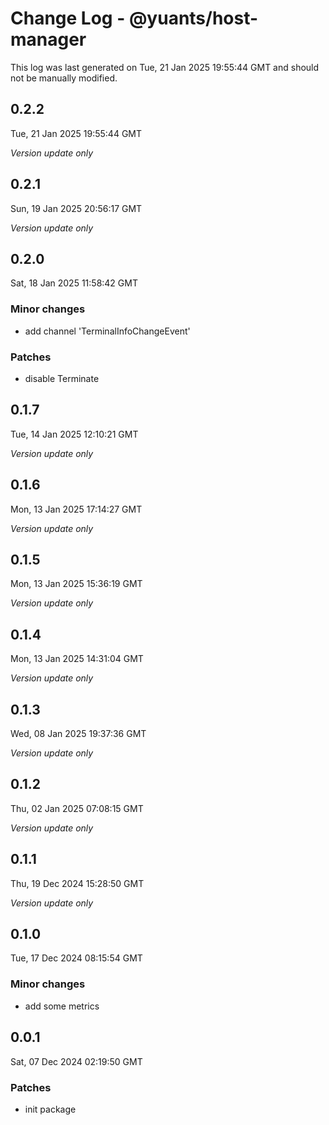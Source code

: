 # Change Log - @yuants/host-manager

This log was last generated on Tue, 21 Jan 2025 19:55:44 GMT and should not be manually modified.

## 0.2.2
Tue, 21 Jan 2025 19:55:44 GMT

_Version update only_

## 0.2.1
Sun, 19 Jan 2025 20:56:17 GMT

_Version update only_

## 0.2.0
Sat, 18 Jan 2025 11:58:42 GMT

### Minor changes

- add channel 'TerminalInfoChangeEvent'

### Patches

- disable Terminate

## 0.1.7
Tue, 14 Jan 2025 12:10:21 GMT

_Version update only_

## 0.1.6
Mon, 13 Jan 2025 17:14:27 GMT

_Version update only_

## 0.1.5
Mon, 13 Jan 2025 15:36:19 GMT

_Version update only_

## 0.1.4
Mon, 13 Jan 2025 14:31:04 GMT

_Version update only_

## 0.1.3
Wed, 08 Jan 2025 19:37:36 GMT

_Version update only_

## 0.1.2
Thu, 02 Jan 2025 07:08:15 GMT

_Version update only_

## 0.1.1
Thu, 19 Dec 2024 15:28:50 GMT

_Version update only_

## 0.1.0
Tue, 17 Dec 2024 08:15:54 GMT

### Minor changes

- add some metrics

## 0.0.1
Sat, 07 Dec 2024 02:19:50 GMT

### Patches

- init package

